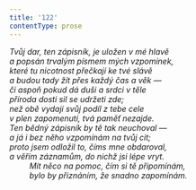 ```yaml
---
title: '122'
contentType: prose
---
```


<section>

_Tvůj dar, ten zápisník, je uložen v mé hlavě  
a popsán trvalým písmem mých vzpomínek,  
které tu nicotnost přečkají ke tvé slávě  
a budou tady žít přes každý čas a věk —  
či aspoň pokud dá duši a srdci v těle  
příroda dosti sil se udržeti zde;  
než obě vydají svůj podíl z tebe cele  
v plen zapomenutí, tvá paměť nezajde.  
Ten bědný zápisník by tě tak neuchoval —  
a já i bez něho vzpomínám na tvůj cit;  
proto jsem odložil to, číms mne obdaroval,  
a věřím záznamům, do nichž jsi lépe vryt.  
         Mít něco na pomoc, čím si tě připomínám,  
         bylo by přiznáním, že snadno zapomínám._

</section>
